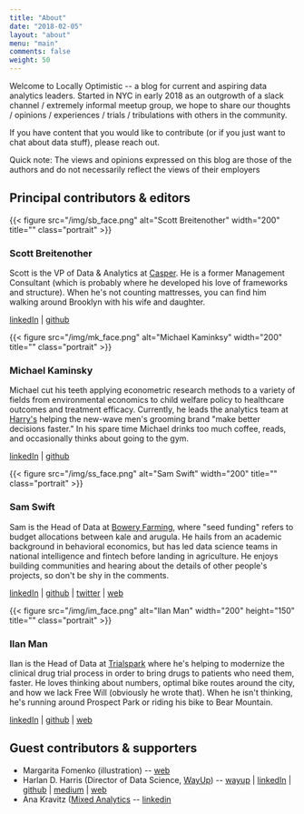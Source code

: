 ```yaml
---
title: "About"
date: "2018-02-05"
layout: "about"
menu: "main"
comments: false
weight: 50
---
```


Welcome to Locally Optimistic -- a blog for current and aspiring data analytics leaders. Started in NYC in early 2018 as an outgrowth of a slack channel / extremely informal meetup group, we hope to share our thoughts / opinions / experiences / trials / tribulations with others in the community.

If you have content that you would like to contribute (or if you just want to chat about data stuff), please reach out.

Quick note: The views and opinions expressed on this blog are those of the authors and do not necessarily reflect the views of their employers

## Principal contributors & editors

<div class="break"></div>
{{< figure src="/img/sb_face.png" alt="Scott Breitenother" width="200" title="" class="portrait" >}}

### Scott Breitenother

Scott is the VP of Data & Analytics at [Casper](https://casper.com/). He is a former Management Consultant (which is probably where he developed his love of frameworks and structure). When he's not counting mattresses, you can find him walking around Brooklyn with his wife and daughter.

[linkedIn](https://www.linkedin.com/in/scottbreitenother/) | [github](https://github.com/sbreitenother) 

<div class="break"></div>
{{< figure src="/img/mk_face.png" alt="Michael Kaminksy" width="200" title="" class="portrait" >}}

### Michael Kaminsky

Michael cut his teeth applying econometric research methods to a variety of fields from environmental economics to child welfare policy to healthcare outcomes and treatment efficacy. Currently, he leads the analytics team at [Harry's](https://www.harrys.com) helping the new-wave men's grooming brand "make better decisions faster." In his spare time Michael drinks too much coffee, reads, and occasionally thinks about going to the gym.

[linkedIn](https://www.linkedin.com/in/michael-the-data-guy-kaminsky/) | [github](https://github.com/mikekaminsky) 

<div class="break"></div>
{{< figure src="/img/ss_face.png" alt="Sam Swift" width="200" title="" class="portrait" >}}

### Sam Swift

Sam is the Head of Data at [Bowery Farming](http://boweryfarming.com/how-it-works), where "seed funding" refers to budget allocations between kale and arugula. He hails from an academic background in behavioral economics, but has led data science teams in national intelligence and fintech before landing in agriculture. He enjoys building communities and hearing about the details of other people's projects, so don't be shy in the comments.

[linkedIn](https://www.linkedin.com/in/samswift/) | [github](https://github.com/swiftsam) | [twitter](https://twitter.com/swiftsam) | [web](http://swift.pw/)

<div class="break"></div>
{{< figure src="/img/im_face.png" alt="Ilan Man" width="200" height="150" title="" class="portrait" >}}

### Ilan Man

Ilan is the Head of Data at [Trialspark](http://www.trialspark.com) where he's helping to modernize the clinical drug trial process in order to bring drugs to patients who need them, faster. He loves thinking about numbers, optimal bike routes around the city, and how we lack Free Will (obviously he wrote that). When he isn't thinking, he's running around Prospect Park or riding his bike to Bear Mountain. 

[linkedIn](https://www.linkedin.com/in/ilanman/) | [github](https://github.com/ilanman) | [web](http://www.ilanman.io)


## Guest contributors & supporters

* Margarita Fomenko (illustration) -- [web](https://www.mfomenko.com)
* Harlan D. Harris (Director of Data Science, [WayUp](https://www.wayup.com)) -- [wayup](https://www.wayup.com/profile/Harlan-Harris-7864660d87/) | [linkedIn](https://www.linkedin.com/in/harlanharris/) | [github](https://github.com/HarlanH) | [medium](http://medium.com/@harlanh) | [web](http://www.harlan.harris.name/)
* Ana Kravitz ([Mixed Analytics](http://mixedanalytics.com/) -- [linkedin](https://www.linkedin.com/in/anakravitz/)
